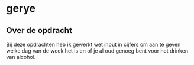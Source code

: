# gerye
## Over de opdracht
Bij deze opdrachten heb ik gewerkt wet input in cijfers om aan te geven welke dag van de week het is en of je al oud genoeg bent voor het drinken van alcohol.

